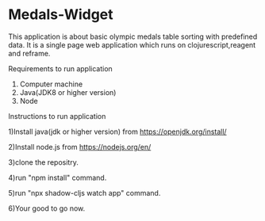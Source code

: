 # Medals-Widget

This application is about basic olympic medals table sorting with predefined data. It is a single page web application which runs on clojurescript,reagent and reframe.


Requirements to run application
1. Computer machine
2. Java(JDK8 or higher version)
3. Node


Instructions to run application

1)Install java(jdk or higher version) from https://openjdk.org/install/

2)Install node.js from https://nodejs.org/en/

3)clone the repositry.

4)run "npm install" command.

5)run "npx shadow-cljs watch app" command.

6)Your good to go now.
